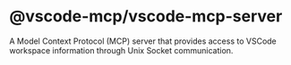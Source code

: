 # @vscode-mcp/vscode-mcp-server

A Model Context Protocol (MCP) server that provides access to VSCode workspace information through Unix Socket communication.
